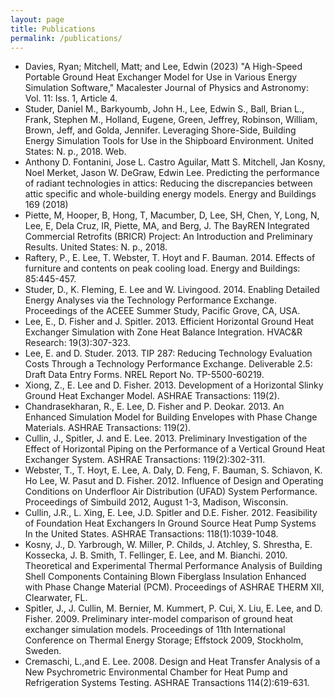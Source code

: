 ```yaml
---
layout: page
title: Publications
permalink: /publications/
---
```


- Davies, Ryan; Mitchell, Matt; and Lee, Edwin (2023) "A High-Speed Portable Ground Heat Exchanger Model for Use in Various Energy Simulation Software," Macalester Journal of Physics and Astronomy: Vol. 11: Iss. 1, Article 4.
- Studer, Daniel M., Barkyoumb, John H., Lee, Edwin S., Ball, Brian L., Frank, Stephen M., Holland, Eugene, Green, Jeffrey, Robinson, William, Brown, Jeff, and Golda, Jennifer. Leveraging Shore-Side, Building Energy Simulation Tools for Use in the Shipboard Environment. United States: N. p., 2018. Web.
- Anthony D. Fontanini, Jose L. Castro Aguilar, Matt S. Mitchell, Jan Kosny, Noel Merket, Jason W. DeGraw, Edwin Lee. Predicting the performance of radiant technologies in attics: Reducing the discrepancies between attic specific and whole-building energy models. Energy and Buildings 169 (2018)
- Piette, M, Hooper, B, Hong, T, Macumber, D, Lee, SH, Chen, Y, Long, N, Lee, E, Dela Cruz, IR, Piette, MA, and Berg, J. The BayREN Integrated Commercial Retrofits (BRICR) Project: An Introduction and Preliminary Results. United States: N. p., 2018.
- Raftery, P., E. Lee, T. Webster, T. Hoyt and F. Bauman.  2014.  Effects of furniture and contents on peak cooling load.  Energy and Buildings: 85:445-457.
- Studer, D., K. Fleming, E. Lee and W. Livingood.  2014.  Enabling Detailed Energy Analyses via the Technology Performance Exchange.  Proceedings of the ACEEE Summer Study, Pacific Grove, CA, USA.
- Lee, E., D. Fisher and J. Spitler. 2013. Efficient Horizontal Ground Heat Exchanger Simulation with Zone Heat Balance Integration. HVAC\&R Research: 19(3):307-323.
- Lee, E. and D. Studer. 2013. TIP 287: Reducing Technology Evaluation Costs Through a Technology Performance Exchange. Deliverable 2.5: Draft Data Entry Forms. NREL Report No. TP-5500-60219.
- Xiong, Z., E. Lee and D. Fisher. 2013. Development of a Horizontal Slinky Ground Heat Exchanger Model. ASHRAE Transactions: 119(2).
- Chandrasekharan, R., E. Lee, D. Fisher and P. Deokar. 2013. An Enhanced Simulation Model for Building Envelopes with Phase Change Materials. ASHRAE Transactions: 119(2).
- Cullin, J., Spitler, J. and E. Lee. 2013. Preliminary Investigation of the Effect of Horizontal Piping on the Performance of a Vertical Ground Heat Exchanger System. ASHRAE Transactions: 119(2):302-311.
- Webster, T., T. Hoyt, E. Lee, A. Daly, D. Feng, F. Bauman, S. Schiavon, K. Ho Lee, W. Pasut and D. Fisher. 2012. Influence of Design and Operating Conditions on Underfloor Air Distribution (UFAD) System Performance. Proceedings of Simbuild 2012, August 1-3, Madison, Wisconsin.
- Cullin, J.R., L. Xing, E. Lee, J.D. Spitler and D.E. Fisher. 2012. Feasibility of Foundation Heat Exchangers In Ground Source Heat Pump Systems In the United States. ASHRAE Transactions: 118(1):1039-1048.
- Kosny, J., D. Yarbrough, W. Miller, P. Childs, J. Atchley, S. Shrestha, E. Kossecka, J. B. Smith, T. Fellinger, E. Lee, and M. Bianchi. 2010. Theoretical and Experimental Thermal Performance Analysis of Building Shell Components Containing Blown Fiberglass Insulation Enhanced with Phase Change Material (PCM). Proceedings of ASHRAE THERM XII, Clearwater, FL.
- Spitler, J., J. Cullin, M. Bernier, M. Kummert, P. Cui, X. Liu, E. Lee, and D. Fisher. 2009. Preliminary inter-model comparison of ground heat exchanger simulation models. Proceedings of 11th International Conference on Thermal Energy Storage; Effstock 2009, Stockholm, Sweden.
- Cremaschi, L.,and E. Lee. 2008. Design and Heat Transfer Analysis of a New Psychrometric Environmental Chamber for Heat Pump and Refrigeration Systems Testing. ASHRAE Transactions 114(2):619-631.
